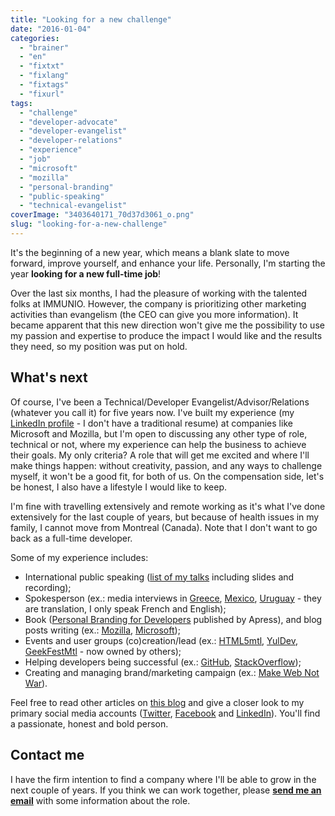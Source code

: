 ```yaml
---
title: "Looking for a new challenge"
date: "2016-01-04"
categories: 
  - "brainer"
  - "en"
  - "fixtxt"
  - "fixlang"
  - "fixtags"
  - "fixurl"
tags: 
  - "challenge"
  - "developer-advocate"
  - "developer-evangelist"
  - "developer-relations"
  - "experience"
  - "job"
  - "microsoft"
  - "mozilla"
  - "personal-branding"
  - "public-speaking"
  - "technical-evangelist"
coverImage: "3403640171_70d37d3061_o.png"
slug: "looking-for-a-new-challenge"
---
```


It's the beginning of a new year, which means a blank slate to move forward, improve yourself, and enhance your life. Personally, I'm starting the year **looking for a new full-time job**!

Over the last six months, I had the pleasure of working with the talented folks at IMMUNIO. However, the company is prioritizing other marketing activities than evangelism (the CEO can give you more information). It became apparent that this new direction won't give me the possibility to use my passion and expertise to produce the impact I would like and the results they need, so my position was put on hold.

## What's next

Of course, I've been a Technical/Developer Evangelist/Advisor/Relations (whatever you call it) for five years now. I've built my experience (my [LinkedIn profile](https://www.linkedin.com/in/fredericharper) - I don't have a traditional resume) at companies like Microsoft and Mozilla, but I'm open to discussing any other type of role, technical or not, where my experience can help the business to achieve their goals. My only criteria? A role that will get me excited and where I'll make things happen: without creativity, passion, and any ways to challenge myself, it won't be a good fit, for both of us. On the compensation side, let's be honest, I also have a lifestyle I would like to keep.

I'm fine with travelling extensively and remote working as it's what I've done extensively for the last couple of years, but because of health issues in my family, I cannot move from Montreal (Canada). Note that I don't want to go back as a full-time developer.

Some of my experience includes:

- International public speaking ([list of my talks](http://fred.dev/speaking/) including slides and recording);
- Spokesperson (ex.: media interviews in [Greece](https://www.inewsgr.com/101/parousiasi-firefox-app.htm), [Mexico](https://www.excelsior.com.mx/hacker/2014/09/05/980129), [Uruguay](https://www.cromo.com.uy/cuando-sea-grande-quiero-ser-tecnoevangelista-n582026) - they are translation, I only speak French and English);
- Book ([Personal Branding for Developers](https://www.apress.com/9781484200025) published by Apress), and blog posts writing (ex.: [Mozilla](https://hacks.mozilla.org/), [Microsoft](https://blogs.msdn.com/b/cdndevs/));
- Events and user groups (co)creation/lead (ex.: [HTML5mtl](https://www.meetup.com/HTML5mtl/), [YulDev](https://www.meetup.com/yuldev/), [GeekFestMtl](https://geekfestmtl.com/fr/) - now owned by others);
- Helping developers being successful (ex.: [GitHub](https://github.com/fharper), [StackOverflow](https://stackoverflow.com/users/895232/fharper));
- Creating and managing brand/marketing campaign (ex.: [Make Web Not War](https://web.archive.org/web/20130628080719/http://www.webnotwar.ca/)).

Feel free to read other articles on [this blog](http://fred.dev) and give a closer look to my primary social media accounts ([Twitter](https://twitter.com/fharper), [Facebook](https://www.facebook.com/fharper) and [LinkedIn](https://www.linkedin.com/in/fredericharper)). You'll find a passionate, honest and bold person.

## Contact me

I have the firm intention to find a company where I'll be able to grow in the next couple of years. If you think we can work together, please **[send me an email](mailto:fharper@oocz.net)** with some information about the role.
